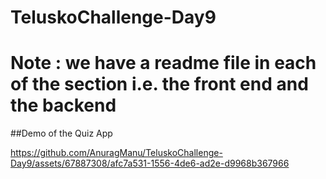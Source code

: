 # TeluskoChallenge-Day9

# Note : we have a readme file in each of the section i.e. the front end and the backend 

##Demo of the Quiz App



https://github.com/AnuragManu/TeluskoChallenge-Day9/assets/67887308/afc7a531-1556-4de6-ad2e-d9968b367966


